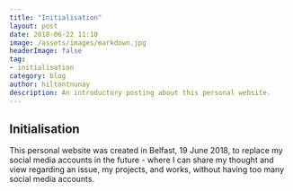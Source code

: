 ```yaml
---
title: "Initialisation"
layout: post
date: 2018-06-22 11:10
image: /assets/images/markdown.jpg
headerImage: false
tag:
- initialisation
category: blog
author: hiltontnunay
description: An introductory posting about this personal website.
---
```


## Initialisation

<!-- Social media have become part of our lives. In fact, most people in my circle have at least one social media account and share their almost-daily life on, for example, their Facebook and Instagram story. -->

This personal website was created in Belfast, 19 June 2018, to replace my social media accounts in the future - where I can share my thought and view regarding an issue, my projects, and works, without having too many social media accounts.